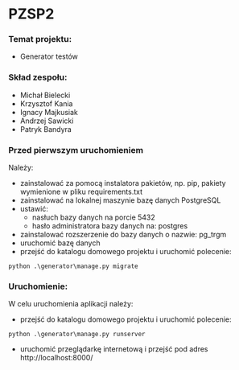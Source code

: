# PZSP2

### Temat projektu:

- Generator testów

### Skład zespołu:

- Michał Bielecki
- Krzysztof Kania
- Ignacy Majkusiak
- Andrzej Sawicki
- Patryk Bandyra

### Przed pierwszym uruchomieniem

Należy:
- zainstalować za pomocą instalatora pakietów, np. pip, pakiety wymienione w pliku requirements.txt
- zainstalować na lokalnej maszynie bazę danych PostgreSQL
- ustawić:
    - nasłuch bazy danych na porcie 5432
    - hasło administratora bazy danych na: postgres
- zainstalować rozszerzenie do bazy danych o nazwie: pg_trgm
- uruchomić bazę danych
- przejść do katalogu domowego projektu i uruchomić polecenie:
```batch
python .\generator\manage.py migrate
```

### Uruchomienie:

W celu uruchomienia aplikacji należy:
- przejść do katalogu domowego projektu i uruchomić polecenie:
```batch
python .\generator\manage.py runserver
```
- uruchomić przeglądarkę internetową i przejść pod adres http://localhost:8000/
